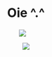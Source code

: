 <h1 align="center">
Oie ^.^
</h1>

<span align="center">
  
  
  <a href="#"><img align="center" src="https://github-readme-stats.vercel.app/api?username=jorgekunrath&show_icons=true&theme=cobalt&hide=stars,contribs" /></a>
&nbsp;	&nbsp;
  
  
  <a href="#"><img align="center" src="https://github-readme-stats.vercel.app/api/top-langs/?username=jorgekunrath&theme=cobalt&layout=compact&hide=TypeScript" /></a>
  
  
</span>

<!--
**JorgeKunrath/JorgeKunrath** is a ✨ _special_ ✨ repository because its `README.md` (this file) appears on your GitHub profile.

Here are some ideas to get you started:

- 🔭 I’m currently working on ...
- 🌱 I’m currently learning ...
- 👯 I’m looking to collaborate on ...
- 🤔 I’m looking for help with ...
- 💬 Ask me about ...
- 📫 How to reach me: ...
- 😄 Pronouns: ...
- ⚡ Fun fact: ...
-->
